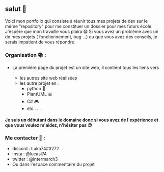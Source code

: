## salut 👋
Voici mon portfolio qui consiste à réunir tous mes projets de dev sur le même "repository" pour me constituer un dossier pour mes futurs école.
J'espère que mon travaille vous plaira 😁 
Si vous avez un problème avec un de mes projets ( fonctionnement, bug ...) ou que vous avez des conseils, je serais impatient de vous répondre.

### Organisation 📚 :
* La première page du projet est un site web, il contient tous les liens vers :
  * les autres site web réalisées
  * les autre projet en :
    * python 🐍
    * PlantUML 📊
    * C# 🎮
    * etc . . .

#### Je suis un débutant dans le domaine donc si vous avez de l'expérience et que vous voulez m'aidez, n'hésiter pas 😉
### Me contacter 📧 : 
* discord : Luka74#3272
* insta : @lucasl74
* twitter : @intermarch3
* Ou dans l'espace commentaire du projet
